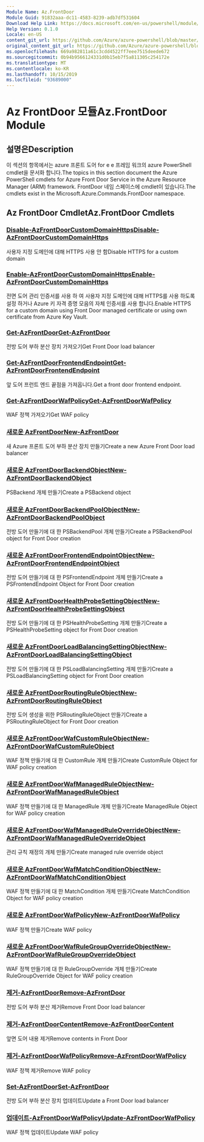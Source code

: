 ```yaml
---
Module Name: Az.FrontDoor
Module Guid: 91832aaa-dc11-4583-8239-adb7df531604
Download Help Link: https://docs.microsoft.com/en-us/powershell/module/az.frontdoor
Help Version: 0.1.0
Locale: en-US
content_git_url: https://github.com/Azure/azure-powershell/blob/master/src/FrontDoor/FrontDoor/help/Az.FrontDoor.md
original_content_git_url: https://github.com/Azure/azure-powershell/blob/master/src/FrontDoor/FrontDoor/help/Az.FrontDoor.md
ms.openlocfilehash: 669a982811a61c3cdd4522ff7eee7515deede672
ms.sourcegitcommit: 0b94b9566124331d0b15eb7f5a811305c254172e
ms.translationtype: MT
ms.contentlocale: ko-KR
ms.lasthandoff: 10/15/2019
ms.locfileid: "93689000"
---
```

# <span data-ttu-id="8942a-101">Az FrontDoor 모듈</span><span class="sxs-lookup"><span data-stu-id="8942a-101">Az.FrontDoor Module</span></span>
## <span data-ttu-id="8942a-102">설명은</span><span class="sxs-lookup"><span data-stu-id="8942a-102">Description</span></span>
<span data-ttu-id="8942a-103">이 섹션의 항목에서는 azure 프론트 도어 for e e 프레임 워크의 azure PowerShell cmdlet을 문서화 합니다.</span><span class="sxs-lookup"><span data-stu-id="8942a-103">The topics in this section document the Azure PowerShell cmdlets for Azure Front Door Service in the Azure Resource Manager (ARM) framework.</span></span> <span data-ttu-id="8942a-104">FrontDoor 네임 스페이스에 cmdlet이 있습니다.</span><span class="sxs-lookup"><span data-stu-id="8942a-104">The cmdlets exist in the Microsoft.Azure.Commands.FrontDoor namespace.</span></span>

## <span data-ttu-id="8942a-105">Az FrontDoor Cmdlet</span><span class="sxs-lookup"><span data-stu-id="8942a-105">Az.FrontDoor Cmdlets</span></span>
### [<span data-ttu-id="8942a-106">Disable-AzFrontDoorCustomDomainHttps</span><span class="sxs-lookup"><span data-stu-id="8942a-106">Disable-AzFrontDoorCustomDomainHttps</span></span>](Disable-AzFrontDoorCustomDomainHttps.md)
<span data-ttu-id="8942a-107">사용자 지정 도메인에 대해 HTTPS 사용 안 함</span><span class="sxs-lookup"><span data-stu-id="8942a-107">Disable HTTPS for a custom domain</span></span>

### [<span data-ttu-id="8942a-108">Enable-AzFrontDoorCustomDomainHttps</span><span class="sxs-lookup"><span data-stu-id="8942a-108">Enable-AzFrontDoorCustomDomainHttps</span></span>](Enable-AzFrontDoorCustomDomainHttps.md)
<span data-ttu-id="8942a-109">전면 도어 관리 인증서를 사용 하 여 사용자 지정 도메인에 대해 HTTPS를 사용 하도록 설정 하거나 Azure 키 자격 증명 모음의 자체 인증서를 사용 합니다.</span><span class="sxs-lookup"><span data-stu-id="8942a-109">Enable HTTPS for a custom domain using Front Door managed certificate or using own certificate from Azure Key Vault.</span></span>

### [<span data-ttu-id="8942a-110">Get-AzFrontDoor</span><span class="sxs-lookup"><span data-stu-id="8942a-110">Get-AzFrontDoor</span></span>](Get-AzFrontDoor.md)
<span data-ttu-id="8942a-111">전방 도어 부하 분산 장치 가져오기</span><span class="sxs-lookup"><span data-stu-id="8942a-111">Get Front Door load balancer</span></span>

### [<span data-ttu-id="8942a-112">Get-AzFrontDoorFrontendEndpoint</span><span class="sxs-lookup"><span data-stu-id="8942a-112">Get-AzFrontDoorFrontendEndpoint</span></span>](Get-AzFrontDoorFrontendEndpoint.md)
<span data-ttu-id="8942a-113">앞 도어 프런트 엔드 끝점을 가져옵니다.</span><span class="sxs-lookup"><span data-stu-id="8942a-113">Get a front door frontend endpoint.</span></span>

### [<span data-ttu-id="8942a-114">Get-AzFrontDoorWafPolicy</span><span class="sxs-lookup"><span data-stu-id="8942a-114">Get-AzFrontDoorWafPolicy</span></span>](Get-AzFrontDoorWafPolicy.md)
<span data-ttu-id="8942a-115">WAF 정책 가져오기</span><span class="sxs-lookup"><span data-stu-id="8942a-115">Get WAF policy</span></span>

### [<span data-ttu-id="8942a-116">새로운 AzFrontDoor</span><span class="sxs-lookup"><span data-stu-id="8942a-116">New-AzFrontDoor</span></span>](New-AzFrontDoor.md)
<span data-ttu-id="8942a-117">새 Azure 프론트 도어 부하 분산 장치 만들기</span><span class="sxs-lookup"><span data-stu-id="8942a-117">Create a new Azure Front Door load balancer</span></span>

### [<span data-ttu-id="8942a-118">새로운 AzFrontDoorBackendObject</span><span class="sxs-lookup"><span data-stu-id="8942a-118">New-AzFrontDoorBackendObject</span></span>](New-AzFrontDoorBackendObject.md)
<span data-ttu-id="8942a-119">PSBackend 개체 만들기</span><span class="sxs-lookup"><span data-stu-id="8942a-119">Create a PSBackend object</span></span>

### [<span data-ttu-id="8942a-120">새로운 AzFrontDoorBackendPoolObject</span><span class="sxs-lookup"><span data-stu-id="8942a-120">New-AzFrontDoorBackendPoolObject</span></span>](New-AzFrontDoorBackendPoolObject.md)
<span data-ttu-id="8942a-121">전방 도어 만들기에 대 한 PSBackendPool 개체 만들기</span><span class="sxs-lookup"><span data-stu-id="8942a-121">Create a PSBackendPool object for Front Door creation</span></span>

### [<span data-ttu-id="8942a-122">새로운 AzFrontDoorFrontendEndpointObject</span><span class="sxs-lookup"><span data-stu-id="8942a-122">New-AzFrontDoorFrontendEndpointObject</span></span>](New-AzFrontDoorFrontendEndpointObject.md)
<span data-ttu-id="8942a-123">전방 도어 만들기에 대 한 PSFrontendEndpoint 개체 만들기</span><span class="sxs-lookup"><span data-stu-id="8942a-123">Create a PSFrontendEndpoint Object for Front Door creation</span></span>

### [<span data-ttu-id="8942a-124">새로운 AzFrontDoorHealthProbeSettingObject</span><span class="sxs-lookup"><span data-stu-id="8942a-124">New-AzFrontDoorHealthProbeSettingObject</span></span>](New-AzFrontDoorHealthProbeSettingObject.md)
<span data-ttu-id="8942a-125">전방 도어 만들기에 대 한 PSHealthProbeSetting 개체 만들기</span><span class="sxs-lookup"><span data-stu-id="8942a-125">Create a PSHealthProbeSetting object for Front Door creation</span></span>

### [<span data-ttu-id="8942a-126">새로운 AzFrontDoorLoadBalancingSettingObject</span><span class="sxs-lookup"><span data-stu-id="8942a-126">New-AzFrontDoorLoadBalancingSettingObject</span></span>](New-AzFrontDoorLoadBalancingSettingObject.md)
<span data-ttu-id="8942a-127">전방 도어 만들기에 대 한 PSLoadBalancingSetting 개체 만들기</span><span class="sxs-lookup"><span data-stu-id="8942a-127">Create a PSLoadBalancingSetting object for Front Door creation</span></span>

### [<span data-ttu-id="8942a-128">새로운 AzFrontDoorRoutingRuleObject</span><span class="sxs-lookup"><span data-stu-id="8942a-128">New-AzFrontDoorRoutingRuleObject</span></span>](New-AzFrontDoorRoutingRuleObject.md)
<span data-ttu-id="8942a-129">전방 도어 생성을 위한 PSRoutingRuleObject 만들기</span><span class="sxs-lookup"><span data-stu-id="8942a-129">Create a PSRoutingRuleObject for Front Door creation</span></span>

### [<span data-ttu-id="8942a-130">새로운 AzFrontDoorWafCustomRuleObject</span><span class="sxs-lookup"><span data-stu-id="8942a-130">New-AzFrontDoorWafCustomRuleObject</span></span>](New-AzFrontDoorWafCustomRuleObject.md)
<span data-ttu-id="8942a-131">WAF 정책 만들기에 대 한 CustomRule 개체 만들기</span><span class="sxs-lookup"><span data-stu-id="8942a-131">Create CustomRule Object for WAF policy creation</span></span>

### [<span data-ttu-id="8942a-132">새로운 AzFrontDoorWafManagedRuleObject</span><span class="sxs-lookup"><span data-stu-id="8942a-132">New-AzFrontDoorWafManagedRuleObject</span></span>](New-AzFrontDoorWafManagedRuleObject.md)
<span data-ttu-id="8942a-133">WAF 정책 만들기에 대 한 ManagedRule 개체 만들기</span><span class="sxs-lookup"><span data-stu-id="8942a-133">Create ManagedRule Object for WAF policy creation</span></span>

### [<span data-ttu-id="8942a-134">새로운 AzFrontDoorWafManagedRuleOverrideObject</span><span class="sxs-lookup"><span data-stu-id="8942a-134">New-AzFrontDoorWafManagedRuleOverrideObject</span></span>](New-AzFrontDoorWafManagedRuleOverrideObject.md)
<span data-ttu-id="8942a-135">관리 규칙 재정의 개체 만들기</span><span class="sxs-lookup"><span data-stu-id="8942a-135">Create managed rule override object</span></span>

### [<span data-ttu-id="8942a-136">새로운 AzFrontDoorWafMatchConditionObject</span><span class="sxs-lookup"><span data-stu-id="8942a-136">New-AzFrontDoorWafMatchConditionObject</span></span>](New-AzFrontDoorWafMatchConditionObject.md)
<span data-ttu-id="8942a-137">WAF 정책 만들기에 대 한 MatchCondition 개체 만들기</span><span class="sxs-lookup"><span data-stu-id="8942a-137">Create MatchCondition Object for WAF policy creation</span></span>

### [<span data-ttu-id="8942a-138">새로운 AzFrontDoorWafPolicy</span><span class="sxs-lookup"><span data-stu-id="8942a-138">New-AzFrontDoorWafPolicy</span></span>](New-AzFrontDoorWafPolicy.md)
<span data-ttu-id="8942a-139">WAF 정책 만들기</span><span class="sxs-lookup"><span data-stu-id="8942a-139">Create WAF policy</span></span>

### [<span data-ttu-id="8942a-140">새로운 AzFrontDoorWafRuleGroupOverrideObject</span><span class="sxs-lookup"><span data-stu-id="8942a-140">New-AzFrontDoorWafRuleGroupOverrideObject</span></span>](New-AzFrontDoorWafRuleGroupOverrideObject.md)
<span data-ttu-id="8942a-141">WAF 정책 만들기에 대 한 RuleGroupOverride 개체 만들기</span><span class="sxs-lookup"><span data-stu-id="8942a-141">Create RuleGroupOverride Object for WAF policy creation</span></span>

### [<span data-ttu-id="8942a-142">제거-AzFrontDoor</span><span class="sxs-lookup"><span data-stu-id="8942a-142">Remove-AzFrontDoor</span></span>](Remove-AzFrontDoor.md)
<span data-ttu-id="8942a-143">전방 도어 부하 분산 제거</span><span class="sxs-lookup"><span data-stu-id="8942a-143">Remove Front Door load balancer</span></span>

### [<span data-ttu-id="8942a-144">제거-AzFrontDoorContent</span><span class="sxs-lookup"><span data-stu-id="8942a-144">Remove-AzFrontDoorContent</span></span>](Remove-AzFrontDoorContent.md)
<span data-ttu-id="8942a-145">앞면 도어 내용 제거</span><span class="sxs-lookup"><span data-stu-id="8942a-145">Remove contents in Front Door</span></span>

### [<span data-ttu-id="8942a-146">제거-AzFrontDoorWafPolicy</span><span class="sxs-lookup"><span data-stu-id="8942a-146">Remove-AzFrontDoorWafPolicy</span></span>](Remove-AzFrontDoorWafPolicy.md)
<span data-ttu-id="8942a-147">WAF 정책 제거</span><span class="sxs-lookup"><span data-stu-id="8942a-147">Remove WAF policy</span></span>

### [<span data-ttu-id="8942a-148">Set-AzFrontDoor</span><span class="sxs-lookup"><span data-stu-id="8942a-148">Set-AzFrontDoor</span></span>](Set-AzFrontDoor.md)
<span data-ttu-id="8942a-149">전방 도어 부하 분산 장치 업데이트</span><span class="sxs-lookup"><span data-stu-id="8942a-149">Update a Front Door load balancer</span></span>

### [<span data-ttu-id="8942a-150">업데이트-AzFrontDoorWafPolicy</span><span class="sxs-lookup"><span data-stu-id="8942a-150">Update-AzFrontDoorWafPolicy</span></span>](Update-AzFrontDoorWafPolicy.md)
<span data-ttu-id="8942a-151">WAF 정책 업데이트</span><span class="sxs-lookup"><span data-stu-id="8942a-151">Update WAF policy</span></span>

